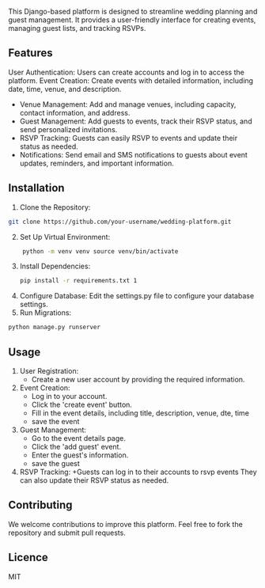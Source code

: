 This Django-based platform is designed to streamline wedding planning and guest management. It provides a user-friendly interface for creating events, managing guest lists, and tracking RSVPs.

## Features

User Authentication: Users can create accounts and log in to access the platform.
Event Creation: Create events with detailed information, including date, time, venue, and description.
* Venue Management: Add and manage venues, including capacity, contact information, and address.
* Guest Management: Add guests to events, track their RSVP status, and send personalized invitations.
* RSVP Tracking: Guests can easily RSVP to events and update their status as needed.
* Notifications: Send email and SMS notifications to guests about event updates, reminders, and important information.

## Installation

1. Clone the Repository:
```sh
git clone https://github.com/your-username/wedding-platform.git
```

2. Set Up Virtual Environment:
	
```sh
	python -m venv venv source venv/bin/activate
```

3. Install Dependencies:
	```sh
	pip install -r requirements.txt 1
	```
4. Configure Database: Edit the settings.py file to configure your database settings.
5. Run Migrations:
 ```sh
python manage.py runserver
```
## Usage
1. User Registration:
	+ Create a new user account by providing the required information.
2. Event Creation:
	+ Log in to your account.
	+ Click the 'create event' button.
	+ Fill in the event details, including title, description, venue, dte, time
	+ save the event
3. Guest Management:
	+ Go to the event details page.
	+ Click the 'add guest' event.
	+ Enter the guest's information.
	+ save the guest
4. RSVP Tracking:
 	+Guests can log in to their accounts to rsvp events
 	They can also update their RSVP status as needed.
 	
 ## Contributing
 We welcome contributions to improve this platform. Feel free to fork the repository and submit pull requests.
 	
 ## Licence
 MIT
